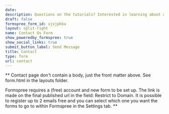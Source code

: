 ```yaml
---
date: 
description: Questions on the tutorials? Interested in learning about a career in Spatial Data Science?  Want to chat more on spatial data science? Get in touch with me here - or find me on Twitter!
draft: false
formspree_form_id: xjvjpkba
layout: split-right
name: Contact Us Form
show_poweredby_formspree: true
show_social_links: true
submit_button_label: Send Message
title: Contact
type: form
url: contact
---
```


** Contact page don't contain a body, just the front matter above.
See form.html in the layouts folder.

Formspree requires a (free) account and new form to be set up. The link is made on the final published url in the field: Restrict to Domain. It is possible to register up to 2 emails free and you can select which one you want the forms to go to within Formspree in the Settings tab.
**
